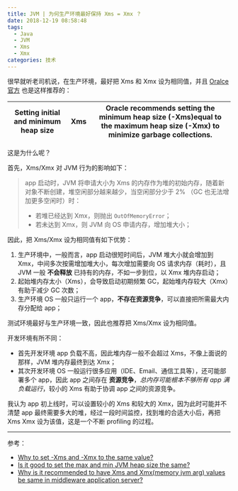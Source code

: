 ```yaml
---
title: JVM | 为何生产环境最好保持 Xms = Xmx ？
date: 2018-12-19 08:58:48
tags:
  - Java
  - JVM
  - Xms
  - Xmx
categories: 技术
---
```


很早就听老司机说，在生产环境，最好把 Xms 和 Xmx 设为相同值，并且 [Oralce 官方]() 也是这样推荐的：

Setting initial and minimum heap size | Xms | Oracle recommends setting the minimum heap size (-Xms)equal to the maximum heap size (-Xmx) to minimize garbage collections.
-- | -- | --

这是为什么呢？

首先，Xms/Xmx 对 JVM 行为的影响如下：

<!-- more -->

>app 启动时，JVM 将申请大小为 Xms 的内存作为堆的初始内存，随着新对象不断创建，堆空闲部分越来越少，当空闲部分少于 2% （GC 也无法增加更多空闲时）时：
>* 若堆已经达到 Xmx，则抛出 `OutOfMemoryError`；
>* 若未达到 Xmx，则 JVM 向 OS 申请内存，增加堆大小；

因此，把 Xms/Xmx 设为相同值有如下优势：

1. 生产环境中，一般而言，app 启动很短时间后，JVM 堆大小就会增加到 Xmx，中间多次按需增加堆大小，每次增加需要向 OS 请求内存（耗时），且 JVM 一般 **不会释放** 已持有的内存，不如一步到位，以 Xmx 堆内存启动；
2. 起始堆内存太小（Xms），会导致启动初期频繁 GC，起始堆内存较大（Xmx）有助于减少 GC 次数；
3. 生产环境 OS 一般只运行一个 app，**不存在资源竞争**，可以直接把所需最大内存分配给 app；

测试环境最好与生产环境一致，因此也推荐把 Xms/Xmx 设为相同值。

开发环境有所不同：

* 首先开发环境 app 负载不高，因此堆内存一般不会超过 Xms，不像上面说的那样，JVM 堆内存最终到达 Xmx；
* 其次开发环境 OS 一般运行很多应用（IDE、Email、通信工具等），还可能部署多个 app，因此 app 之间存在 **资源竞争**，*总内存可能根本不够所有 app 满负载运行*，较小的 Xms 有助于协调 app 之间的资源竞争。

我认为 app 初上线时，可以设置较小的 Xms 和较大的 Xmx，因为此时可能并不清楚 app 最终需要多大的堆，经过一段时间监控，找到堆的合适大小后，再把 Xms Xmx 设为该值，这是一个不断 profiling 的过程。

---

参考：

* [Why to set -Xms and -Xmx to the same value?](https://developer.jboss.org/thread/149559?_sscc=t)
* [Is it good to set the max and min JVM heap size the same?](https://stackoverflow.com/questions/6862972/is-it-good-to-set-the-max-and-min-jvm-heap-size-the-same)
* [Why is it recommended to have Xms and Xmx(memory jvm arg) values be same in middleware application server?](https://www.quora.com/Why-is-it-recommended-to-have-Xms-and-Xmx-memory-jvm-arg-values-be-same-in-middleware-application-server)



